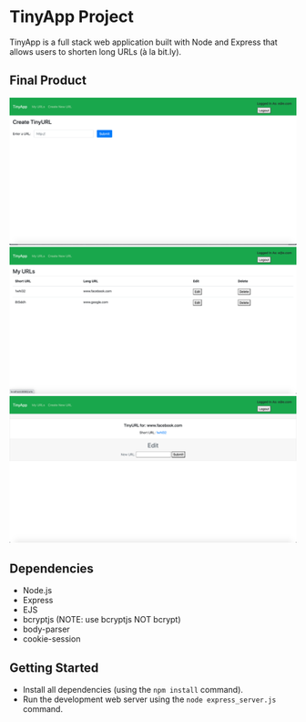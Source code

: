 # TinyApp Project

TinyApp is a full stack web application built with Node and Express that allows users to shorten long URLs (à la bit.ly).

## Final Product

!["screenshot of create-url page"](https://github.com/jamesrichardson604/tinyapp/blob/master/docs/create_url_page.png?raw=true)
!["screenshot of my-URLS page"](https://github.com/jamesrichardson604/tinyapp/blob/master/docs/myURLs_page.png?raw=true)
!["screenshot of new-tinyURL page"](https://github.com/jamesrichardson604/tinyapp/blob/master/docs/new_tinyURL_page.png?raw=true)

## Dependencies

- Node.js
- Express
- EJS
- bcryptjs (NOTE: use bcryptjs NOT bcrypt)
- body-parser
- cookie-session

## Getting Started

- Install all dependencies (using the `npm install` command).
- Run the development web server using the `node express_server.js` command.